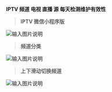  **IPTV 频道 电视 直播 源 每天检测维护有效性** 






 > **IPTV 微信小程序版** 



![输入图片说明](https://images.gitee.com/uploads/images/2021/0822/224416_1506b9d0_1280996.jpeg "gh_46c49e1c96fb_430.jpg")

> **频道分类** 

![输入图片说明](https://images.gitee.com/uploads/images/2021/0829/155355_6e67a74a_1280996.jpeg "微信图片_20210829155208.jpg")

> **上下滑动切换频道** 

![输入图片说明](https://images.gitee.com/uploads/images/2021/0829/155423_8dfe0cb6_1280996.jpeg "微信图片_20210829155213.jpg")





